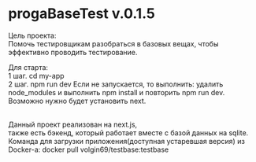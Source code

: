 # progaBaseTest v.0.1.5

Цель проекта:
<br/>Помочь тестировщикам разобраться в базовых вещах, чтобы эффективно проводить тестирование.

Для старта:
<br/>1 шаг. cd my-app
<br/>2 шаг. npm run dev
Если не запускается, то выполнить:
удалить node_modules и выполнить npm install
и повторить npm run dev.
Возможно нужно будет установить next.

<br/>Данный проект реализован на next.js, 
<br/>также есть бэкенд, который работает вместе с базой данных на sqlite.
<br/>Команда для загрузки приложения(доступная устаревшая версия) из Docker-а: docker pull volgin69/testbase:testbase
